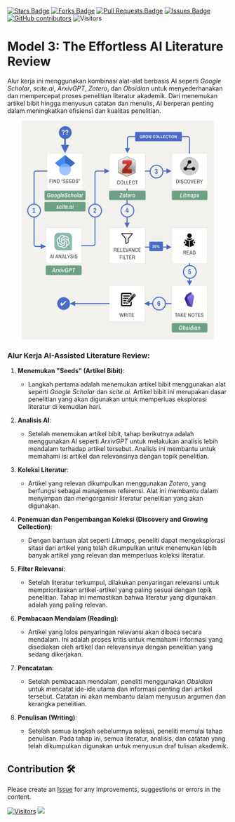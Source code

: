 <a href="https://github.com/drshahizan/Generative-AI-Playground/stargazers"><img src="https://img.shields.io/github/stars/drshahizan/Generative-AI-Playground" alt="Stars Badge"/></a>
<a href="https://github.com/drshahizan/Generative-AI-Playground/network/members"><img src="https://img.shields.io/github/forks/drshahizan/Generative-AI-Playground" alt="Forks Badge"/></a>
<a href="https://github.com/drshahizan/Generative-AI-Playground/pulls"><img src="https://img.shields.io/github/issues-pr/drshahizan/Generative-AI-Playground" alt="Pull Requests Badge"/></a>
<a href="https://github.com/drshahizan/Generative-AI-Playground"><img src="https://img.shields.io/github/issues/drshahizan/Generative-AI-Playground" alt="Issues Badge"/></a>
<a href="https://github.com/drshahizan/Generative-AI-Playground/graphs/contributors"><img alt="GitHub contributors" src="https://img.shields.io/github/contributors/drshahizan/Generative-AI-Playground?color=2b9348"></a>
![Visitors](https://api.visitorbadge.io/api/visitors?path=https%3A%2F%2Fgithub.com%2Fdrshahizan%2Fai-tools&labelColor=%23d9e3f0&countColor=%23697689&style=flat)

#  Model 3: The Effortless AI Literature Review

Alur kerja ini menggunakan kombinasi alat-alat berbasis AI seperti *Google Scholar*, *scite.ai*, *ArxivGPT*, *Zotero*, dan *Obsidian* untuk menyederhanakan dan mempercepat proses penelitian literatur akademik. Dari menemukan artikel bibit hingga menyusun catatan dan menulis, AI berperan penting dalam meningkatkan efisiensi dan kualitas penelitian.

<p align="center">
 <img src="https://github.com/drshahizan/Generative-AI-Playground/blob/main/images/effortless3.webp"  height="500">
</p>

### Alur Kerja AI-Assisted Literature Review:

1. **Menemukan "Seeds" (Artikel Bibit)**:
   - Langkah pertama adalah menemukan artikel bibit menggunakan alat seperti *Google Scholar* dan *scite.ai*. Artikel bibit ini merupakan dasar penelitian yang akan digunakan untuk memperluas eksplorasi literatur di kemudian hari.

2. **Analisis AI**:
   - Setelah menemukan artikel bibit, tahap berikutnya adalah menggunakan AI seperti *ArxivGPT* untuk melakukan analisis lebih mendalam terhadap artikel tersebut. Analisis ini membantu untuk memahami isi artikel dan relevansinya dengan topik penelitian.

3. **Koleksi Literatur**:
   - Artikel yang relevan dikumpulkan menggunakan *Zotero*, yang berfungsi sebagai manajemen referensi. Alat ini membantu dalam menyimpan dan mengorganisir literatur penelitian yang akan digunakan.

4. **Penemuan dan Pengembangan Koleksi (Discovery and Growing Collection)**:
   - Dengan bantuan alat seperti *Litmaps*, peneliti dapat mengeksplorasi sitasi dari artikel yang telah dikumpulkan untuk menemukan lebih banyak artikel yang relevan dan memperluas koleksi literatur.

5. **Filter Relevansi**:
   - Setelah literatur terkumpul, dilakukan penyaringan relevansi untuk memprioritaskan artikel-artikel yang paling sesuai dengan topik penelitian. Tahap ini memastikan bahwa literatur yang digunakan adalah yang paling relevan.

6. **Pembacaan Mendalam (Reading)**:
   - Artikel yang lolos penyaringan relevansi akan dibaca secara mendalam. Ini adalah proses kritis untuk memahami informasi yang disediakan oleh artikel dan relevansinya dengan penelitian yang sedang dikerjakan.

7. **Pencatatan**:
   - Setelah pembacaan mendalam, peneliti menggunakan *Obsidian* untuk mencatat ide-ide utama dan informasi penting dari artikel tersebut. Catatan ini akan membantu dalam menyusun argumen dan kerangka penelitian.

8. **Penulisan (Writing)**:
   - Setelah semua langkah sebelumnya selesai, peneliti memulai tahap penulisan. Pada tahap ini, semua literatur, analisis, dan catatan yang telah dikumpulkan digunakan untuk menyusun draf tulisan akademik.

## Contribution 🛠️
Please create an [Issue](https://github.com/drshahizan/Generative-AI-Playground/issues) for any improvements, suggestions or errors in the content.

[![Visitors](https://api.visitorbadge.io/api/visitors?path=https%3A%2F%2Fgithub.com%2Fdrshahizan&labelColor=%23697689&countColor=%23555555&style=plastic)](https://visitorbadge.io/status?path=https%3A%2F%2Fgithub.com%2Fdrshahizan)
![](https://hit.yhype.me/github/profile?user_id=81284918)
